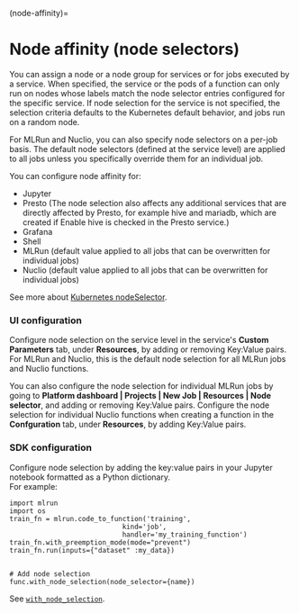 (node-affinity)=
# Node affinity (node selectors)

You can assign a node or a node group for services or for jobs executed by a service. When specified, the service or the pods of a function can only run on nodes whose 
labels match the node selector entries configured for the specific service. If node selection for the service is not specified, the 
selection criteria defaults to the Kubernetes default behavior, and jobs run on a random node.

For MLRun and Nuclio, you can also specify node selectors on a per-job basis. The default node selectors (defined at the service level) are 
applied to all jobs unless you specifically override them for an individual job. 

You can configure node affinity for:
- Jupyter
- Presto (The node selection also affects any additional services that are directly affected by Presto, for example hive and mariadb, 
which are created if Enable hive is checked in the Presto service.)
- Grafana
- Shell
- MLRun (default value applied to all jobs that can be overwritten for individual jobs)
- Nuclio (default value applied to all jobs that can be overwritten for individual jobs)

See more about [Kubernetes nodeSelector](https://kubernetes.io/docs/concepts/scheduling-eviction/assign-pod-node/#nodeselector).

### UI configuration

Configure node selection on the service level in the service's **Custom Parameters** tab, under **Resources**, by adding or removing 
Key:Value pairs. For MLRun and Nuclio, this is the default node selection for all MLRun jobs and Nuclio functions. 

You can also configure the node selection for individual MLRun jobs by going to **Platform dashboard | Projects | New Job | Resources | Node 
selector**, and adding or removing Key:Value pairs. Configure the node selection for individual Nuclio functions when creating a function in 
the **Confguration** tab, under **Resources**, by adding Key:Value pairs.

### SDK configuration

Configure node selection by adding the key:value pairs in your Jupyter notebook formatted as a Python dictionary. <br>
For example:

```
import mlrun
import os
train_fn = mlrun.code_to_function('training', 
                            kind='job', 
                            handler='my_training_function') 
train_fn.with_preemption_mode(mode="prevent") 
train_fn.run(inputs={"dataset" :my_data})

            
# Add node selection
func.with_node_selection(node_selector={name})
```

See [`with_node_selection`](../api/mlrun.runtimes.html#mlrun.runtimes.RemoteRuntime.with_node_selection).
